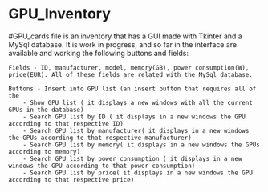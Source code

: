 # GPU_Inventory

#GPU_cards file is an inventory that has a GUI made with Tkinter and a MySql database. It is work in progress, and so far in the interface are available and working the following buttons and fields:


	Fields - ID, manufacturer, model, memory(GB), power consumption(W), price(EUR). All of these fields are related with the MySql database.

	Buttons - Insert into GPU list (an insert button that requires all of the 
		- Show GPU list ( it displays a new windows with all the current GPUs in the database)
		- Search GPU list by ID ( it displays in a new windows the GPU according to that respective ID)
		- Search GPU list by manufacturer( it displays in a new windows the GPUs according to that respective manufacturer)
		- Search GPU list by memory( it displays in a new windows the GPUs according to memory)
		- Search GPU list by power consumption ( it displays in a new windows the GPU according to that power consumption)
		- Search GPU list by price( it displays in a new windows the GPU according to that respective price)



